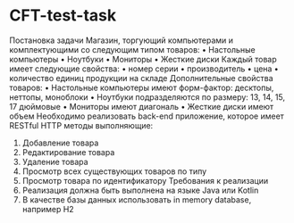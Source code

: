 # CFT-test-task

Постановка задачи
Магазин, торгующий компьютерами и комплектующими со следующим типом товаров:
  • Настольные компьютеры
  • Ноутбуки
  • Мониторы
  • Жесткие диски
Каждый товар имеет следующие свойства:
  • номер серии
  • производитель
  • цена
  • количество единиц продукции на складе
Дополнительные свойства товаров:
  • Настольные компьютеры имеют форм-фактор: десктопы, неттопы, моноблоки
  • Ноутбуки подразделяются по размеру: 13, 14, 15, 17 дюймовые
  • Мониторы имеют диагональ
  • Жесткие диски имеют объем
Необходимо реализовать back-end приложение, которое имеет RESTful HTTP методы выполняющие:
  1) Добавление товара
  2) Редактирование товара
  3) Удаление товара
  4) Просмотр всех существующих товаров по типу
  5) Просмотр товара по идентификатору
Требования к реализации
  1) Реализация должна быть выполнена на языке Java или Kotlin
  2) В качестве базы данных использовать in memory database, например H2

